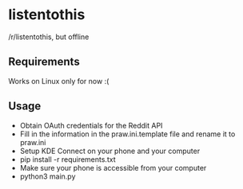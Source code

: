 # listentothis
/r/listentothis, but offline

## Requirements

Works on Linux only for now :(

## Usage

* Obtain OAuth credentials for the Reddit API
* Fill in the information in the praw.ini.template file and rename it to praw.ini
* Setup KDE Connect on your phone and your computer
* pip install -r requirements.txt
* Make sure your phone is accessible from your computer
* python3 main.py
